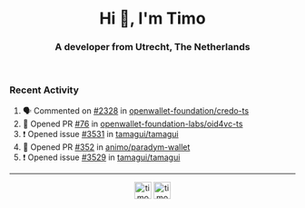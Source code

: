 <h1 align="center">Hi 👋, I'm Timo</h1>
<h3 align="center">A developer from Utrecht, The Netherlands</h3>
<br/>
<!-- https://github.com/rahuldkjain/github-profile-readme-generator --!>

<!--  <p align="left"><img src="https://github-readme-stats.vercel.app/api?username=timoglastra&show_icons=true&count_private=true&" alt="timoglastra" /></p> --!>

<!--
Github language stats
<p align="left"><img src="https://github-readme-stats.vercel.app/api/top-langs/?username=timoglastra&layout=compact" alt="timoglastra" /><p>
-->

<!-- Codestats language stats -->
<!-- <p align="left"><img src="https://codestats-readme.vercel.app/api/top-langs/?username=timoglastra&layout=compact&language_count=12" alt="timoglastra" /><p>    --!>
  
<h3>Recent Activity</h3>

<!--START_SECTION:activity-->
1. 🗣 Commented on [#2328](https://github.com/openwallet-foundation/credo-ts/pull/2328#issuecomment-3032766520) in [openwallet-foundation/credo-ts](https://github.com/openwallet-foundation/credo-ts)
2. 💪 Opened PR [#76](https://github.com/openwallet-foundation-labs/oid4vc-ts/pull/76) in [openwallet-foundation-labs/oid4vc-ts](https://github.com/openwallet-foundation-labs/oid4vc-ts)
3. ❗ Opened issue [#3531](https://github.com/tamagui/tamagui/issues/3531) in [tamagui/tamagui](https://github.com/tamagui/tamagui)
4. 💪 Opened PR [#352](https://github.com/animo/paradym-wallet/pull/352) in [animo/paradym-wallet](https://github.com/animo/paradym-wallet)
5. ❗ Opened issue [#3529](https://github.com/tamagui/tamagui/issues/3529) in [tamagui/tamagui](https://github.com/tamagui/tamagui)
<!--END_SECTION:activity-->

---

<p align="center">
<a href="https://twitter.com/timoglastra" target="blank"><img align="center" src="https://cdn.jsdelivr.net/npm/simple-icons@3.0.1/icons/twitter.svg" alt="timoglastra" height="30" width="30" /></a>
<a href="https://linkedin.com/in/timoglastra" target="blank"><img align="center" src="https://cdn.jsdelivr.net/npm/simple-icons@3.0.1/icons/linkedin.svg" alt="timoglastra" height="30" width="30" /></a>
</p>




